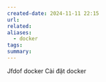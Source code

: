 ```yaml
---
created-date: 2024-11-11 22:15
url: 
related: 
aliases:
  - docker
tags: 
summary:
---
```

Jfdof docker 
Cài đặt docker 